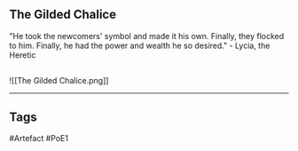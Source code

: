 ## The Gilded Chalice
"He took the newcomers' symbol and made it his own. Finally, they flocked to him.
Finally, he had the power and wealth he so desired." - Lycia, the Heretic
##
![[The Gilded Chalice.png]]

---
## Tags
#Artefact
#PoE1